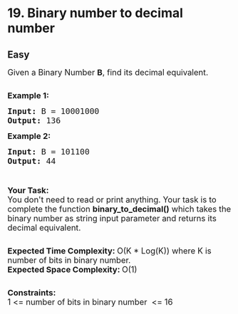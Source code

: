# 19. Binary number to decimal number
## Easy
<div class="problem-statement">
                <p></p><p><span style="font-size:18px">Given a Binary Number <strong>B</strong>, find&nbsp;its decimal equivalent.</span><br>
&nbsp;</p>

<p><span style="font-size:18px"><strong>Example 1:</strong></span></p>

<pre><span style="font-size:18px"><strong>Input: </strong>B = 10001000
<strong>Output: </strong>136</span>
</pre>

<p><span style="font-size:18px"><strong>Example 2:</strong></span></p>

<pre><span style="font-size:18px"><strong>Input: </strong>B = 101100
<strong>Output: </strong>44</span>
</pre>

<p>&nbsp;</p>

<p><span style="font-size:18px"><strong>Your Task:</strong><br>
You don't need to read or print anything. Your task is to complete the function&nbsp;<strong>binary_to_decimal()</strong>&nbsp;which takes the binary number as string input parameter and returns its decimal equivalent.</span><br>
&nbsp;</p>

<p><span style="font-size:18px"><strong>Expected Time Complexity:&nbsp;</strong>O(K * Log(K)) where K is number of bits&nbsp;in binary number.<br>
<strong>Expected Space Complexity:&nbsp;</strong>O(1)</span><br>
&nbsp;</p>

<p><span style="font-size:18px"><strong>Constraints:</strong><br>
1 &lt;= number of bits in binary number&nbsp;&nbsp;&lt;= 16</span></p>
 <p></p>
            </div>